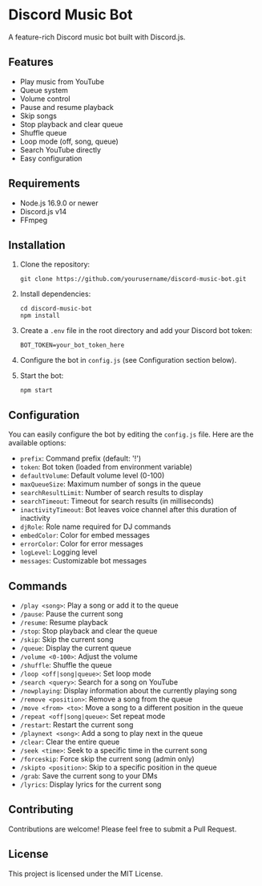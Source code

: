 # Discord Music Bot

A feature-rich Discord music bot built with Discord.js.

## Features

- Play music from YouTube
- Queue system
- Volume control
- Pause and resume playback
- Skip songs
- Stop playback and clear queue
- Shuffle queue
- Loop mode (off, song, queue)
- Search YouTube directly
- Easy configuration

## Requirements

- Node.js 16.9.0 or newer
- Discord.js v14
- FFmpeg

## Installation

1. Clone the repository:
   ```
   git clone https://github.com/yourusername/discord-music-bot.git
   ```

2. Install dependencies:
   ```
   cd discord-music-bot
   npm install
   ```

3. Create a `.env` file in the root directory and add your Discord bot token:
   ```
   BOT_TOKEN=your_bot_token_here
   ```

4. Configure the bot in `config.js` (see Configuration section below).

5. Start the bot:
   ```
   npm start
   ```

## Configuration

You can easily configure the bot by editing the `config.js` file. Here are the available options:

- `prefix`: Command prefix (default: '!')
- `token`: Bot token (loaded from environment variable)
- `defaultVolume`: Default volume level (0-100)
- `maxQueueSize`: Maximum number of songs in the queue
- `searchResultLimit`: Number of search results to display
- `searchTimeout`: Timeout for search results (in milliseconds)
- `inactivityTimeout`: Bot leaves voice channel after this duration of inactivity
- `djRole`: Role name required for DJ commands
- `embedColor`: Color for embed messages
- `errorColor`: Color for error messages
- `logLevel`: Logging level
- `messages`: Customizable bot messages

## Commands

- `/play <song>`: Play a song or add it to the queue
- `/pause`: Pause the current song
- `/resume`: Resume playback
- `/stop`: Stop playback and clear the queue
- `/skip`: Skip the current song
- `/queue`: Display the current queue
- `/volume <0-100>`: Adjust the volume
- `/shuffle`: Shuffle the queue
- `/loop <off|song|queue>`: Set loop mode
- `/search <query>`: Search for a song on YouTube
- `/nowplaying`: Display information about the currently playing song
- `/remove <position>`: Remove a song from the queue
- `/move <from> <to>`: Move a song to a different position in the queue
- `/repeat <off|song|queue>`: Set repeat mode
- `/restart`: Restart the current song
- `/playnext <song>`: Add a song to play next in the queue
- `/clear`: Clear the entire queue
- `/seek <time>`: Seek to a specific time in the current song
- `/forceskip`: Force skip the current song (admin only)
- `/skipto <position>`: Skip to a specific position in the queue
- `/grab`: Save the current song to your DMs
- `/lyrics`: Display lyrics for the current song

## Contributing

Contributions are welcome! Please feel free to submit a Pull Request.

## License

This project is licensed under the MIT License.
